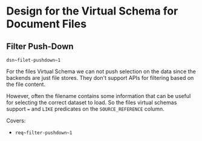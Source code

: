 # Design for the Virtual Schema for Document Files

## Filter Push-Down

`dsn~filet-pushdown~1`

For the files Virtual Schema we can not push selection on the data since the backends are just file stores. They don't support APIs for filtering based on the file content.

However, often the filename contains some information that can be useful for selecting the correct dataset to load. So the files virtual schemas support `=` and `LIKE` predicates on the `SOURCE_REFERENCE` column.

Covers:

* `req~filter-pushdown~1`